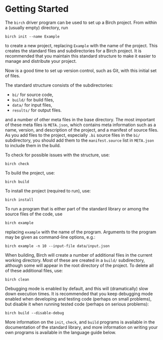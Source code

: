 # Getting Started

The `birch` driver program can be used to set up a Birch project. From within a (usually empty) directory, run

    birch init --name Example

to create a new project, replacing `Example` with the name of the project. This creates the standard files and subdirectories for a Birch project. It is recommended that you maintain this standard structure to make it easier to manage and distribute your project.

Now is a good time to set up version control, such as Git, with this initial set of files.

The standard structure consists of the subdirectories:

  * `bi/` for source code,
  * `build/` for build files,
  * `data/` for input files,
  * `results/` for output files.

and a number of other meta files in the base directory. The most important of these meta files is `META.json`, which contains meta information such as a name, version, and description of the project, and a manifest of source files. As you add files to the project, especially `.bi` source files in the `bi/` subdirectory, you should add them to the `manifest.source` list in `META.json` to include them in the build.

To check for possible issues with the structure, use:

    birch check

To build the project, use:

    birch build

To install the project (required to run), use:

    birch install

To run a program that is either part of the standard library or among the source files of the code, use

    birch example

replacing `example` with the name of the program. Arguments to the program may be given as command-line options, e.g.:

    birch example -n 10 --input-file data/input.json

When building, Birch will create a number of additional files in the current working directory. Most of these are created in a `build/` subdirectory, although some will appear in the root directory of the project. To delete all of these additional files, use:

    birch clean

Debugging mode is enabled by default, and this will (dramatically) slow down execution times. It is recommended that you keep debugging mode enabled when developing and testing code (perhaps on small problems), but disable it when running tested code (perhaps on serious problems):

    birch build --disable-debug

More information on the `init`, `check`, and `build` programs is available in the documentation of the standard library, and more information on writing your own programs is available in the language guide below.
